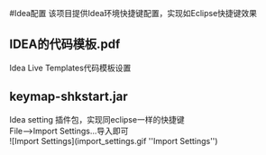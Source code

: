 
#Idea配置
该项目提供Idea环境快捷键配置，实现如Eclipse快捷键效果

## IDEA的代码模板.pdf
Idea Live Templates代码模板设置
## keymap-shkstart.jar
Idea setting 插件包，实现同eclipse一样的快捷键  
File-->Import Settings...导入即可  
![Import Settings](import_settings.gif ''Import Settings'')
